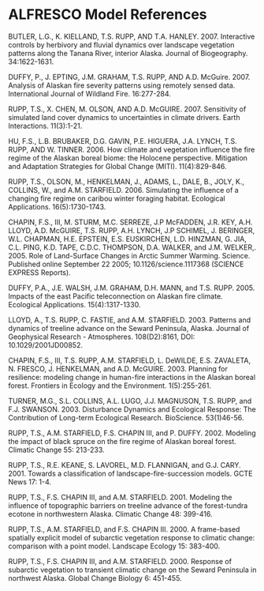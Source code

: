 # ALFRESCO Model References

BUTLER, L.G., K. KIELLAND, T.S. RUPP, AND T.A. HANLEY. 2007. Interactive controls by herbivory and fluvial dynamics over landscape vegetation patterns along the Tanana River, interior Alaska. Journal of Biogeography. 34:1622-1631.

DUFFY, P., J. EPTING, J.M. GRAHAM, T.S. RUPP, AND A.D. McGuire. 2007. Analysis of Alaskan fire severity patterns using remotely sensed data. International Journal of Wildland Fire. 16:277-284.

RUPP, T.S., X. CHEN, M. OLSON, AND A.D. McGUIRE. 2007. Sensitivity of simulated land cover dynamics to uncertainties in climate drivers. Earth Interactions. 11(3):1-21.

HU, F.S., L.B. BRUBAKER, D.G. GAVIN, P.E. HIGUERA, J.A. LYNCH, T.S. RUPP, AND W. TINNER. 2006. How climate and vegetation influence the fire regime of the Alaskan boreal biome: the Holocene perspective. Mitigation and Adaptation Strategies for Global Change (MITI). 11(4):829-846.

RUPP, T.S., OLSON, M., HENKELMAN, J., ADAMS, L., DALE, B., JOLY, K., COLLINS, W., and A.M. STARFIELD. 2006. Simulating the influence of a changing fire regime on caribou winter foraging habitat. Ecological Applications. 16(5):1730-1743.

CHAPIN, F.S., III, M. STURM, M.C. SERREZE, J.P McFADDEN, J.R. KEY, A.H. LLOYD, A.D. McGUIRE, T.S. RUPP, A.H. LYNCH, J.P SCHIMEL, J. BERINGER, W.L. CHAPMAN, H.E. EPSTEIN, E.S. EUSKIRCHEN, L.D. HINZMAN, G. JIA, C.L. PING, K.D. TAPE, C.D.C. THOMPSON, D.A. WALKER, and J.M. WELKER,. 2005. Role of Land-Surface Changes in Arctic Summer Warming. Science. Published online September 22 2005; 10.1126/science.1117368 (SCIENCE EXPRESS Reports).

DUFFY, P.A., J.E. WALSH, J.M. GRAHAM, D.H. MANN, and T.S. RUPP. 2005. Impacts of the east Pacific teleconnection on Alaskan fire climate. Ecological Applications. 15(4):1317-1330.

LLOYD, A., T.S. RUPP, C. FASTIE, and A.M. STARFIELD. 2003. Patterns and dynamics of treeline advance on the Seward Peninsula, Alaska. Journal of Geophysical Research - Atmospheres. 108(D2):8161, DOI: 10.1029/2001JD00852.

CHAPIN, F.S., III, T.S. RUPP, A.M. STARFIELD, L. DeWILDE, E.S. ZAVALETA, N. FRESCO, J. HENKELMAN, and A.D. McGUIRE. 2003. Planning for resilience: modeling change in human-fire interactions in the Alaskan boreal forest. Frontiers in Ecology and the Environment. 1(5):255-261.

TURNER, M.G., S.L. COLLINS, A.L. LUGO, J.J. MAGNUSON, T.S. RUPP, and F.J. SWANSON. 2003. Disturbance Dynamics and Ecological Response: The Contribution of Long-term Ecological Research. BioScience. 53(1)46-56.

RUPP, T.S., A.M. STARFIELD, F.S. CHAPIN III, and P. DUFFY. 2002. Modeling the impact of black spruce on the fire regime of Alaskan boreal forest. Climatic Change 55: 213-233.

RUPP, T.S., R.E. KEANE, S. LAVOREL, M.D. FLANNIGAN, and G.J. CARY. 2001. Towards a classification of landscape-fire-succession models. GCTE News 17: 1-4.

RUPP, T.S., F.S. CHAPIN III, and A.M. STARFIELD. 2001. Modeling the influence of topographic barriers on treeline advance of the forest-tundra ecotone in northwestern Alaska. Climatic Change 48: 399-416.

RUPP, T.S., A.M. STARFIELD, and F.S. CHAPIN III. 2000. A frame-based spatially explicit model of subarctic vegetation response to climatic change: comparison with a point model. Landscape Ecology 15: 383-400.

RUPP, T.S., F.S. CHAPIN III, and A.M. STARFIELD. 2000. Response of subarctic vegetation to transient climatic change on the Seward Peninsula in northwest Alaska. Global Change Biology 6: 451-455.